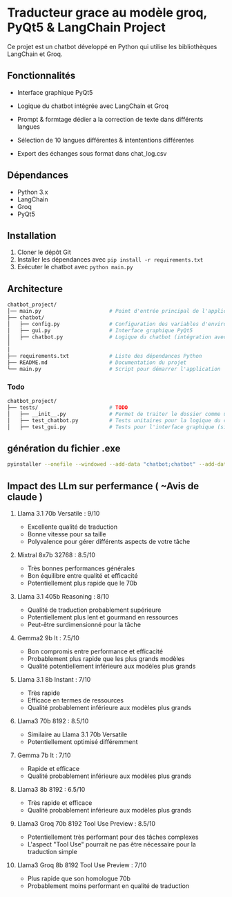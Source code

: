 # Traducteur grace au modèle groq, PyQt5 & LangChain Project

Ce projet est un chatbot développé en Python qui utilise les bibliothèques LangChain et Groq.

## Fonctionnalités

* Interface graphique PyQt5
* Logique du chatbot intégrée avec LangChain et Groq
* Prompt & formtage  dédier a la correction de texte dans différents langues

* Sélection de 10 langues différentes & intententions différentes
* Export des échanges sous format dans chat_log.csv


## Dépendances

* Python 3.x
* LangChain
* Groq
* PyQt5

## Installation

1. Cloner le dépôt Git
2. Installer les dépendances avec `pip install -r requirements.txt`
3. Exécuter le chatbot avec `python main.py`

## Architecture


```bash
chatbot_project/
│── main.py                      # Point d'entrée principal de l'application
├── chatbot/
│   ├── config.py                # Configuration des variables d'environnement et des constantes
│   ├── gui.py                   # Interface graphique PyQt5
│   ├── chatbot.py               # Logique du chatbot (intégration avec LangChain et Groq)
│
│
├── requirements.txt             # Liste des dépendances Python
├── README.md                    # Documentation du projet
└── main.py                      # Script pour démarrer l'application

```

### Todo
```bash
chatbot_project/
├── tests/                       # TODO
│   ├── __init__.py              # Permet de traiter le dossier comme un package Python
│   ├── test_chatbot.py          # Tests unitaires pour la logique du chatbot
│   ├── test_gui.py              # Tests pour l'interface graphique (si possible avec des mock)│

```
## génération du fichier .exe

```bash
pyinstaller --onefile --windowed --add-data "chatbot;chatbot" --add-data "skin;skin" main.py
```

## Impact des LLm sur perfermance ( ~Avis de claude )

1. Llama 3.1 70b Versatile : 9/10
   - Excellente qualité de traduction
   - Bonne vitesse pour sa taille
   - Polyvalence pour gérer différents aspects de votre tâche

2. Mixtral 8x7b 32768 : 8.5/10
   - Très bonnes performances générales
   - Bon équilibre entre qualité et efficacité
   - Potentiellement plus rapide que le 70b

3. Llama 3.1 405b Reasoning : 8/10
   - Qualité de traduction probablement supérieure
   - Potentiellement plus lent et gourmand en ressources
   - Peut-être surdimensionné pour la tâche

4. Gemma2 9b It : 7.5/10
   - Bon compromis entre performance et efficacité
   - Probablement plus rapide que les plus grands modèles
   - Qualité potentiellement inférieure aux modèles plus grands

5. Llama 3.1 8b Instant : 7/10
   - Très rapide
   - Efficace en termes de ressources
   - Qualité probablement inférieure aux modèles plus grands

6. Llama3 70b 8192 : 8.5/10
   - Similaire au Llama 3.1 70b Versatile
   - Potentiellement optimisé différemment

7. Gemma 7b It : 7/10
   - Rapide et efficace
   - Qualité probablement inférieure aux modèles plus grands

8. Llama3 8b 8192 : 6.5/10
   - Très rapide et efficace
   - Qualité probablement inférieure aux modèles plus grands

9. Llama3 Groq 70b 8192 Tool Use Preview : 8.5/10
   - Potentiellement très performant pour des tâches complexes
   - L'aspect "Tool Use" pourrait ne pas être nécessaire pour la traduction simple

10. Llama3 Groq 8b 8192 Tool Use Preview : 7/10
    - Plus rapide que son homologue 70b
    - Probablement moins performant en qualité de traduction

